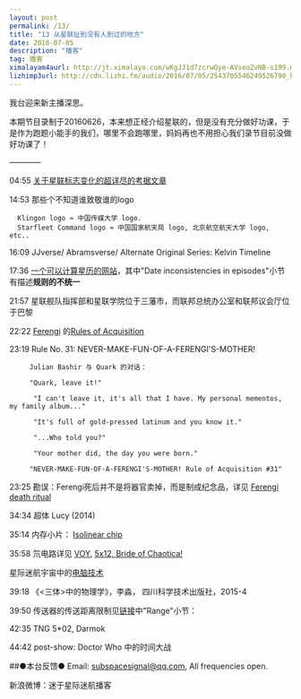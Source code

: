 ```yaml
---
layout: post
permalink: /13/
title: "13 从星联扯到没有人到过的地方"
date: 2016-07-05
description: "播客"
tag: 播客 
ximalayam4aurl: http://jt.ximalaya.com/wKgJJ1d7zcrwQye-AVseoZvNB-s199.m4a?channel=rss&album_id=3135361&track_id=17989821&uid=6418191&jt=http://audio.xmcdn.com/group20/M02/06/39/wKgJJ1d7zcrwQye-AVseoZvNB-s199.m4a
lizhimp3url: http://cdn.lizhi.fm/audio/2016/07/05/2543705546249526790_hd.mp3
---   
```


我台迎来新主播深思。

本期节目录制于20160626，本来想正经介绍星联的，但是没有充分做好功课，于是作为跑题小能手的我们，哪里不会跑哪里，妈妈再也不用担心我们录节目前没做好功课了！

————

04:55 [关于星联标志变化的超详尽的考据文章](http://www.ex-astris-scientia.org/inconsistencies/federation_emblem.htm)

14:53 那些个不知道谁致敬谁的logo

      Klingon logo ≈ 中国传媒大学 logo.
      Starfleet Command logo ≈ 中国国家航天局 logo, 北京航空航天大学 logo, etc..

 16:09 JJverse/ Abramsverse/ Alternate Original Series: Kelvin Timeline

 17:36 [一个可以计算星历的网站](http://trekguide.com/Stardates.htm)，其中&quot;Date inconsistencies in episodes&quot;小节有描述**规则的不统一**

21:57 星联舰队指挥部和星联学院位于三藩市，而联邦总统办公室和联邦议会厅位于巴黎

22:22 [Ferengi](https://en.wikipedia.org/wiki/Ferengi) 的[Rules of Acquisition](http://memory-alpha.wikia.com/wiki/Rules_of_Acquisition)

23:19 Rule No. 31: NEVER-MAKE-FUN-OF-A-FERENGI&#39;S-MOTHER!
	
```
	 Julian Bashir 与 Quark 的对话：

     "Quark, leave it!"

      "I can't leave it, it's all that I have. My personal mementos, my family album..."

      "It's full of gold-pressed latinum and you know it."

      "...Who told you?"

      "Your mother did, the day you were born."

     "NEVER-MAKE-FUN-OF-A-FERENGI'S-MOTHER! Rule of Acquisition #31"

```

23:25 勘误：Ferengi死后并不是将器官卖掉，而是制成纪念品，详见 [Ferengi death ritual](http://memory-alpha.wikia.com/wiki/Ferengi_death_ritual)

34:34 超体 Lucy (2014)

 35:14 内存小片： [Isolinear chip](http://memory-alpha.wikia.com/wiki/Isolinear_chip)

35:58 氘电路详见 [VOY](http://memory-alpha.wikia.com/wiki/VOY),  [5x12, Bride of Chaotica!](http://memory-alpha.wikia.com/wiki/VOY_Season_5)

星际迷航宇宙中的[电脑技术](http://memory-alpha.wikia.com/wiki/Computer)

39:18 《&lt;三体&gt;中的物理学》，李淼， 四川科学技术出版社，2015-4

39:50 传送器的传送距离限制见[链接](http://memory-alpha.wikia.com/wiki/Transporter)中&quot;Range&quot;小节：

42:35 TNG 5\*02, Darmok

44:42 post-show: Doctor Who 中的时间大战

##●本台反馈●
Email: [subspacesignal@qq.com](mailto:subspacesignal@qq.com), All frequencies open.

新浪微博：迷于星际迷航播客